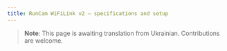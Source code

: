 ```yaml
---
title: RunCam WiFiLink v2 — specifications and setup
---
```


> **Note**: This page is awaiting translation from Ukrainian. Contributions are welcome.
